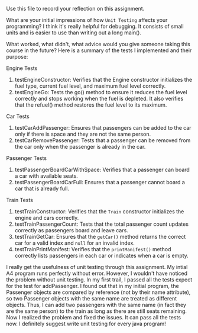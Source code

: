 Use this file to record your reflection on this assignment.

What are your initial impressions of how `Unit Testing` affects your programming?
I think it's really helpful for debugging. It consists of small units and is easier to use than writing out a long main().

What worked, what didn't, what advice would you give someone taking this course in the future?
Here is a summary of the tests I implemented and their purpose:

Engine Tests
1. testEngineConstructor: Verifies that the Engine constructor initializes the fuel type, current fuel level, and maximum fuel level correctly.
2. testEngineGo: Tests the go() method to ensure it reduces the fuel level correctly and stops working when the fuel is depleted. It also verifies that the refuel() method restores the fuel level to its maximum.

Car Tests
1. testCarAddPassenger: Ensures that passengers can be added to the car only if there is space and they are not the same person.
2. testCarRemovePassenger: Tests that a passenger can be removed from the car only when the passenger is already in the car.

Passenger Tests
1. testPassengerBoardCarWithSpace: Verifies that a passenger can board a car with available seats.
2. testPassengerBoardCarFull: Ensures that a passenger cannot board a car that is already full.

Train Tests
1. testTrainConstructor: Verifies that the `Train` constructor initializes the engine and cars correctly.
2. testTrainPassengerCount: Tests that the total passenger count updates correctly as passengers board and leave cars.
3. testTrainGetCar: Ensures that the `getCar()` method returns the correct car for a valid index and `null` for an invalid index.
4. testTrainPrintManifest: Verifies that the `printManifest()` method correctly lists passengers in each car or indicates when a car is empty.

I really get the usefulness of unit testing through this assignment. My intial A4 program runs perfectly without error. However, I wouldn't have noticed the problem without unit testing. In my first trail, I passed all the tests expect for the test for addPassenger. I found out that in my initial program, the Passenger objects are compared by reference (not by their name attribute), so two Passenger objects with the same name are treated as different objects. Thus, I can add two passengers with the same name (in fact they are the same person) to the train as long as there are still seats remaining. Now I realized the problem and fixed the issues. It can pass all the tests now. I definitely suggest write unit testing for every java program!